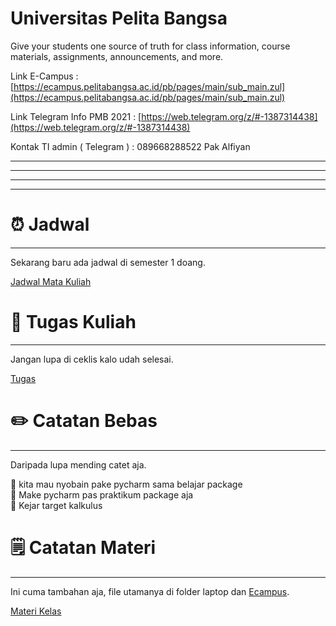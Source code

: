 # Universitas Pelita Bangsa

Give your students one source of truth for class information, course materials, assignments, announcements, and more. 

Link E-Campus : [https://ecampus.pelitabangsa.ac.id/pb/pages/main/sub_main.zul](https://ecampus.pelitabangsa.ac.id/pb/pages/main/sub_main.zul)

Link Telegram Info PMB 2021 : [https://web.telegram.org/z/#-1387314438](https://web.telegram.org/z/#-1387314438)

Kontak TI admin ( Telegram )  : 089668288522 Pak Alfiyan

---

---

---

---

# ⏰ Jadwal

---

Sekarang baru ada jadwal di semester 1 doang.

[Jadwal Mata Kuliah](https://www.notion.so/fe00023df6cb47d383286a947ad4af4e)

# 📘 Tugas Kuliah

---

Jangan lupa di ceklis kalo udah selesai.

[Tugas](https://www.notion.so/e1acad4290234dbba45f9d1a67a60759)

# ✏️ Catatan Bebas

---

Daripada lupa mending catet aja.

<aside>
📌 kita mau nyobain pake pycharm sama belajar package

</aside>

<aside>
📌 Make pycharm pas praktikum package aja

</aside>

<aside>
📌 Kejar target kalkulus

</aside>

# 🗒️ Catatan Materi

---

Ini cuma tambahan aja, file utamanya di folder laptop dan [Ecampus](https://ecampus.pelitabangsa.ac.id/pb/pages/main/sub_main.zul).

[Materi Kelas](https://www.notion.so/85dfcc7b289042ce90dca608b835e4ae)